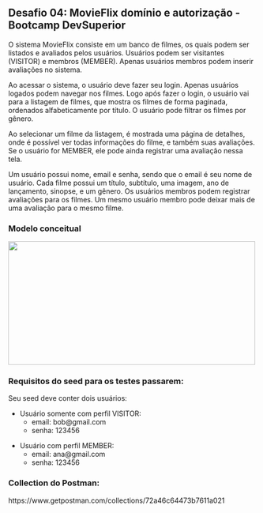 ## Desafio 04: MovieFlix domínio e autorização - Bootcamp DevSuperior
O sistema MovieFlix consiste em um banco de filmes, os quais podem ser listados e avaliados pelos usuários. Usuários podem ser visitantes (VISITOR) e membros (MEMBER). Apenas usuários membros podem inserir avaliações no sistema.

Ao acessar o sistema, o usuário deve fazer seu login. Apenas usuários logados podem navegar nos filmes. Logo após fazer o login, o usuário vai para a listagem de filmes, que mostra os filmes de forma paginada, ordenados alfabeticamente por título. O usuário pode filtrar os filmes por gênero.

Ao selecionar um filme da listagem, é mostrada uma página de detalhes, onde é possível ver todas informações do filme, e também suas avaliações. Se o usuário for MEMBER, ele pode ainda registrar uma avaliação nessa tela.

Um usuário possui nome, email e senha, sendo que o email é seu nome de usuário. Cada filme possui um título, subtítulo, uma imagem, ano de lançamento, sinopse, e um gênero. Os usuários membros podem registrar avaliações para os filmes. Um mesmo usuário membro pode deixar mais de uma avaliação para o mesmo filme.


<h3>Modelo conceitual</h3>
<img align="center" height="250" width="500" src="https://user-images.githubusercontent.com/92943261/182980359-e3ab90bd-366c-4aaf-8315-135af15eb15f.png">

<h3>Requisitos do seed para os testes passarem: </h3>
   Seu seed deve conter dois usuários: 
   <ul>
       <li>Usuário somente com perfil VISITOR: 
	  <ul>
	      <li>email: bob@gmail.com </li>
              <li>senha: 123456 </li>
	  </ul>
       </li>
   </ul>			
   <ul>
       <li>Usuário com perfil MEMBER:
	  <ul>
	      <li>email: ana@gmail.com </li>
	      <li>senha: 123456 </li>
	  </ul>
       </li>
   </ul>	
   
<h3>Collection do Postman:</h3>
https://www.getpostman.com/collections/72a46c64473b7611a021
